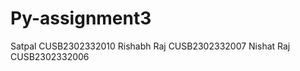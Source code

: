 # Py-assignment3
Satpal          CUSB2302332010
Rishabh Raj    CUSB2302332007
Nishat Raj    CUSB2302332006
